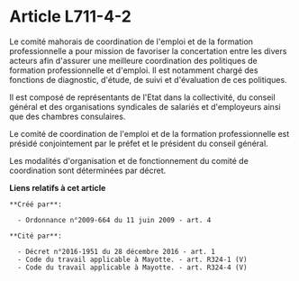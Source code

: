 # Article L711-4-2

Le comité mahorais de coordination de l'emploi et de la formation professionnelle a pour mission de favoriser la concertation
entre les divers acteurs afin d'assurer une meilleure coordination des politiques de formation professionnelle et d'emploi.
Il est notamment chargé des fonctions de diagnostic, d'étude, de suivi et d'évaluation de ces politiques. 

Il est composé de représentants de l'Etat dans la collectivité, du conseil général et des organisations syndicales de
salariés et d'employeurs ainsi que des chambres consulaires. 

Le comité de coordination de l'emploi et de la formation professionnelle est présidé conjointement par le préfet et le
président du conseil général. 

Les modalités d'organisation et de fonctionnement du comité de coordination sont déterminées par décret.

**Liens relatifs à cet article**

	**Créé par**:

	  - Ordonnance n°2009-664 du 11 juin 2009 - art. 4

	**Cité par**:

	  - Décret n°2016-1951 du 28 décembre 2016 - art. 1
	  - Code du travail applicable à Mayotte. - art. R324-1 (V)
	  - Code du travail applicable à Mayotte. - art. R324-4 (V)
